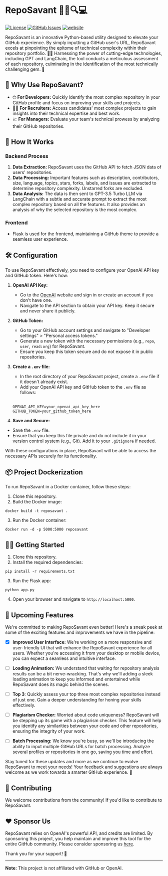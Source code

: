 # RepoSavant 🕵️‍♂️🔍💻

[![License](https://img.shields.io/badge/license-MIT-blue.svg)](https://github.com/kartikeymish/RepoSavant/blob/main/LICENSE)
[![GitHub Issues](https://img.shields.io/github/issues/kartikeymish/RepoSavant.svg)](https://github.com/kartikeymish/RepoSavant/issues)
<a href="https://reposavant.onrender.com">
        <img alt="website" src="https://img.shields.io/website/http/huggingface.co/docs/transformers/index.svg?down_color=red&down_message=offline&up_message=online">
</a>
<!--[![GitHub Stars](https://img.shields.io/github/stars/kartikeymish/RepoSavant.svg)](https://github.com/kartikeymish/RepoSavant/stargazers)
[![GitHub Forks](https://img.shields.io/github/forks/kartikeymish/RepoSavant.svg)](https://github.com/kartikeymish/RepoSavant/issues)-->

RepoSavant is an innovative Python-based utility designed to elevate your GitHub experience. By simply inputting a GitHub user's URL, RepoSavant excels at pinpointing the epitome of technical complexity within their repository portfolio. 🕵️‍♂️ Harnessing the power of cutting-edge technologies, including GPT and LangChain, the tool conducts a meticulous assessment of each repository, culminating in the identification of the most technically challenging gem. 💎

## 🌟 Why Use RepoSavant?

- 🤓 **For Developers:** Quickly identify the most complex repository in your GitHub profile and focus on improving your skills and projects.
- 🕵️‍♀️ **For Recruiters:** Access candidates' most complex projects to gain insights into their technical expertise and best work.
- 📈 **For Managers:** Evaluate your team's technical prowess by analyzing their GitHub repositories.

## 🧐 How It Works

### Backend Process

1. **Data Extraction:** RepoSavant uses the GitHub API to fetch JSON data of users' repositories.
2. **Data Processing:** Important features such as description, contributors, size, language, topics, stars, forks, labels, and issues are extracted to determine repository complexity. Unstarred forks are excluded.
3. **Data Analysis:** The data is then sent to GPT-3.5 Turbo LLM via LangChain with a subtle and accurate prompt to extract the most complex repository based on all the features. It also provides an analysis of why the selected repository is the most complex.

### Frontend

- Flask is used for the frontend, maintaining a GitHub theme to provide a seamless user experience.

## 🛠️ Configuration

To use RepoSavant effectively, you need to configure your OpenAI API key and GitHub token. Here's how:

1. **OpenAI API Key:**
   - Go to the [OpenAI](https://platform.openai.com/account/api-keys) website and sign in or create an account if you don't have one.
   - Navigate to the API section to obtain your API key. Keep it secure and never share it publicly.

2. **GitHub Token:**
   - Go to your GitHub account settings and navigate to "Developer settings" > "Personal access tokens."
   - Generate a new token with the necessary permissions (e.g., `repo`, `user`, `read:org`) for RepoSavant.
   - Ensure you keep this token secure and do not expose it in public repositories.

3. **Create a `.env` file:**
   - In the root directory of your RepoSavant project, create a `.env` file if it doesn't already exist.
   - Add your OpenAI API key and GitHub token to the `.env` file as follows:
   <br>
   
    ```.env[]
    OPENAI_API_KEY=your_openai_api_key_here
    GITHUB_TOKEN=your_github_token_here
    ```
4. **Save and Secure:**
- Save the `.env` file.
- Ensure that you keep this file private and do not include it in your version control system (e.g., Git). Add it to your `.gitignore` if needed.

With these configurations in place, RepoSavant will be able to access the necessary APIs securely for its functionality.

## 📦 Project Dockerization

To run RepoSavant in a Docker container, follow these steps:

1. Clone this repository.
2. Build the Docker image:
```bash[]
docker build -t reposavant .
```
3. Run the Docker container:
```bash[]
docker run -d -p 5000:5000 reposavant
```

## 🏃‍♂️ Getting Started

1. Clone this repository.
2. Install the required dependencies:
```bash[]
pip install -r requirements.txt
```
3. Run the Flask app:
```bash[]
python app.py
``` 
 4. Open your browser and navigate to `http://localhost:5000`.

## 🚀 Upcoming Features

We're committed to making RepoSavant even better! Here's a sneak peek at some of the exciting features and improvements we have in the pipeline:

- [x] **Improved User Interface:** We're working on a more responsive and user-friendly UI that will enhance the RepoSavant experience for all users. Whether you're accessing it from your desktop or mobile device, you can expect a seamless and intuitive interface.

- [ ] **Loading Animation:** We understand that waiting for repository analysis results can be a bit nerve-wracking. That's why we'll adding a sleek loading animation to keep you informed and entertained while RepoSavant does its magic behind the scenes.

- [ ] **Top 3**: Quickly assess your top three most complex repositories instead of just one. Gain a deeper understanding for honing your skills effectively.

- [ ] **Plagiarism Checker:** Worried about code uniqueness? RepoSavant will be stepping up its game with a plagiarism checker. This feature will help you identify any similarities between your code and other repositories, ensuring the integrity of your work.

- [ ] **Batch Processing:** We know you're busy, so we'll be introducing the ability to input multiple GitHub URLs for batch processing. Analyze several profiles or repositories in one go, saving you time and effort.


Stay tuned for these updates and more as we continue to evolve RepoSavant to meet your needs! Your feedback and suggestions are always welcome as we work towards a smarter GitHub experience. 🌟


## 💪 Contributing

We welcome contributions from the community! If you'd like to contribute to RepoSavant.

## ❤️ Sponsor Us

RepoSavant relies on OpenAI's powerful API, and credits are limited. By sponsoring this project, you help maintain and improve this tool for the entire GitHub community. Please consider sponsoring us [here](https://github.com/sponsors/KartikeyMish).

Thank you for your support! 🙏

---

**Note:** This project is not affiliated with GitHub or OpenAI.

